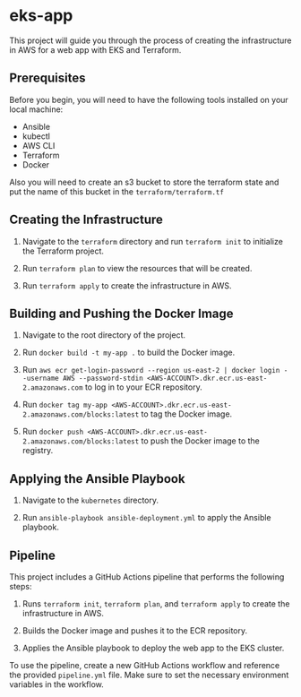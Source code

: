 # eks-app

This project will guide you through the process of creating the infrastructure in AWS for a web app with EKS and Terraform.

## Prerequisites

Before you begin, you will need to have the following tools installed on your local machine:

- Ansible
- kubectl
- AWS CLI
- Terraform
- Docker

Also you will need to create an s3 bucket to store the terraform state and put the name of this bucket in the `terraform/terraform.tf` 

## Creating the Infrastructure

1. Navigate to the `terraform` directory and run `terraform init` to initialize the Terraform project.

2. Run `terraform plan` to view the resources that will be created.

3. Run `terraform apply` to create the infrastructure in AWS.

## Building and Pushing the Docker Image

1. Navigate to the root directory of the project.

2. Run `docker build -t my-app .` to build the Docker image.

3. Run `aws ecr get-login-password --region us-east-2 | docker login --username AWS --password-stdin <AWS-ACCOUNT>.dkr.ecr.us-east-2.amazonaws.com` to log in to your ECR repository.

4. Run `docker tag my-app <AWS-ACCOUNT>.dkr.ecr.us-east-2.amazonaws.com/blocks:latest` to tag the Docker image.

5. Run `docker push <AWS-ACCOUNT>.dkr.ecr.us-east-2.amazonaws.com/blocks:latest` to push the Docker image to the registry.

## Applying the Ansible Playbook

1. Navigate to the `kubernetes` directory.

2. Run `ansible-playbook ansible-deployment.yml` to apply the Ansible playbook.

## Pipeline

This project includes a GitHub Actions pipeline that performs the following steps:

1. Runs `terraform init`, `terraform plan`, and `terraform apply` to create the infrastructure in AWS.

2. Builds the Docker image and pushes it to the ECR repository.

3. Applies the Ansible playbook to deploy the web app to the EKS cluster.

To use the pipeline, create a new GitHub Actions workflow and reference the provided `pipeline.yml` file. Make sure to set the necessary environment variables in the workflow.
